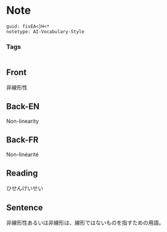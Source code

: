 # Note
```
guid: fisEA<}H<*
notetype: AI-Vocabulary-Style
```

### Tags
```
```

## Front
非線形性

## Back-EN
Non-linearity

## Back-FR
Non-linéarité

## Reading
ひせんけいせい

## Sentence
非線形性あるいは非線形は、線形ではないものを指すための用語。
